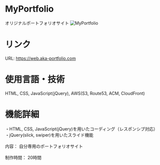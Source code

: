 # MyPortfolio
オリジナルポートフォリオサイト
![MyPortfolio](./ima/MyPortfolio1.png)

# リンク
URL: https://web.aka-portfolio.com<br>


# 使用言語・技術
HTML, CSS, JavaScript(jQuery), AWS(S3, Route53, ACM, CloudFront)<br>

# 機能詳細
・HTML, CSS, JavaScript(jQuery)を用いたコーディング（レスポンシブ対応）<br>
・jQuery(slick, swiper)を用いたスライド機能<br>
<br>
内容：  自分専用のポートフォリオサイト<br>
<br>
制作時間：  20時間
